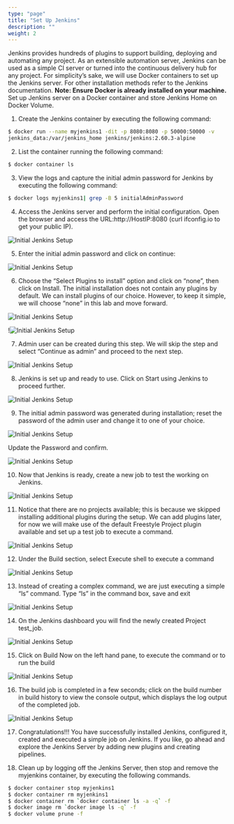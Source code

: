 ```yaml
---
type: "page"
title: "Set Up Jenkins"
description: ""
weight: 2
---
```


Jenkins provides hundreds of plugins to support building, deploying and automating any project.
As an extensible automation server, Jenkins can be used as a simple CI server or turned into
the continuous delivery hub for any project.
For simplicity’s sake, we will use Docker containers to set up the Jenkins server.
For other installation methods refer to the Jenkins documentation.
**Note: Ensure Docker is already installed on your machine.**
Set up Jenkins server on a Docker container and store Jenkins Home on Docker Volume.

1. Create the Jenkins container by executing the following command:

```bash
$ docker run --name myjenkins1 -dit -p 8080:8080 -p 50000:50000 -v
jenkins_data:/var/jenkins_home jenkins/jenkins:2.60.3-alpine
```

2. List the container running the following command:
```bash
$ docker container ls
```

3. View the logs and capture the initial admin password for Jenkins by executing the following
command:

```bash
$ docker logs myjenkins1| grep -B 5 initialAdminPassword
```

4. Access the Jenkins server and perform the initial configuration.
Open the browser and access the URL:http://HostIP:8080 (curl ifconfig.io to
get your public IP).

![Initial Jenkins Setup](step1.png)

5. Enter the initial admin password and click on continue:

![Initial Jenkins Setup](step2.png)

6. Choose the “Select Plugins to install” option and click on “none”, then click on Install. The
initial installation does not contain any plugins by default. We can install plugins of our
choice. However, to keep it simple, we will choose “none” in this lab and move forward.

![Initial Jenkins Setup](step3.png)


!![Initial Jenkins Setup](step4.png)


7. Admin user can be created during this step. We will skip the step and select “Continue as
admin” and proceed to the next step.

![Initial Jenkins Setup](step5.png)

8. Jenkins is set up and ready to use. Click on Start using Jenkins to proceed further.

![Initial Jenkins Setup](step6.png)

9. The initial admin password was generated during installation; reset the password of the
admin user and change it to one of your choice.

![Initial Jenkins Setup](step7.png)

Update the Password and confirm.

![Initial Jenkins Setup](step8.png)

10. Now that Jenkins is ready, create a new job to test the working on Jenkins.

![Initial Jenkins Setup](step9.png)

11. Notice that there are no projects available; this is because we skipped installing additional
plugins during the setup. We can add plugins later, for now we will make use of the default
Freestyle Project plugin available and set up a test job to execute a command.

![Initial Jenkins Setup](step10.png)

12. Under the Build section, select Execute shell to execute a command

![Initial Jenkins Setup](step11.png)

13. Instead of creating a complex command, we are just executing a simple “ls” command. Type
“ls” in the command box, save and exit

![Initial Jenkins Setup](step12.png)

14. On the Jenkins dashboard you will find the newly created Project test_job.

![Initial Jenkins Setup](step13.png)

15. Click on Build Now on the left hand pane, to execute the command or to run the build

![Initial Jenkins Setup](step14.png)

16. The build job is completed in a few seconds; click on the build number in build history to
view the console output, which displays the log output of the completed job.

![Initial Jenkins Setup](step15.png)

17. Congratulations!!! You have successfully installed Jenkins, configured it, created and
executed a simple job on Jenkins.
If you like, go ahead and explore the Jenkins Server by adding new plugins and creating
pipelines.

18. Clean up by logging off the Jenkins Server, then stop and remove the myjenkins
container, by executing the following commands.

```bash
$ docker container stop myjenkins1
$ docker container rm myjenkins1
$ docker container rm `docker container ls -a -q` -f
$ docker image rm `docker image ls -q` -f
$ docker volume prune -f
```